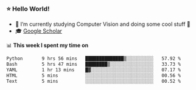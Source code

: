 ### ⭐️ Hello World!

<!--
**hologerry/hologerry** is a ✨ _special_ ✨ repository because its `README.md` (this file) appears on your GitHub profile.

Here are some ideas to get you started:

- 🔭 I’m currently working and studying on Computer Vision
- 🌱 I’m currently learning at Peking University
- 💬 Ask me about 
- 📫 How to reach me: E-mail
- 😄 Pronouns: he/his
- ⚡ Fun fact: Music is the Power
-->


- 🔭 I’m currently studying Computer Vision and doing some cool stuff 🤖
- 🎓 [Google Scholar](https://scholar.google.com/citations?user=3ykqW9wAAAAJ&hl=en)


📊 **This week I spent my time on**

<!--START_SECTION:waka-->

```txt
Python       9 hrs 56 mins   ██████████████▒░░░░░░░░░░   57.92 %
Bash         5 hrs 47 mins   ████████▒░░░░░░░░░░░░░░░░   33.73 %
YAML         1 hr 13 mins    █▓░░░░░░░░░░░░░░░░░░░░░░░   07.17 %
HTML         5 mins          ░░░░░░░░░░░░░░░░░░░░░░░░░   00.56 %
Text         5 mins          ░░░░░░░░░░░░░░░░░░░░░░░░░   00.52 %
```

<!--END_SECTION:waka-->
